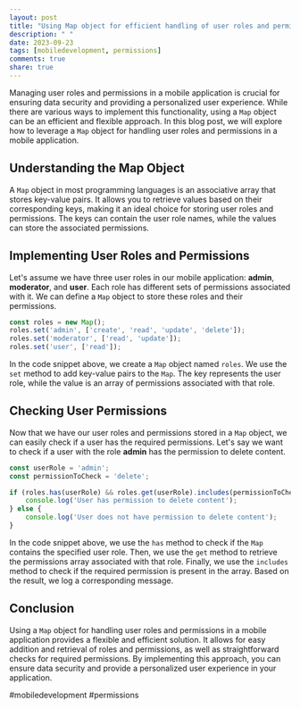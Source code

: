 ```yaml
---
layout: post
title: "Using Map object for efficient handling of user roles and permissions in a mobile application"
description: " "
date: 2023-09-23
tags: [mobiledevelopment, permissions]
comments: true
share: true
---
```


Managing user roles and permissions in a mobile application is crucial for ensuring data security and providing a personalized user experience. While there are various ways to implement this functionality, using a `Map` object can be an efficient and flexible approach. In this blog post, we will explore how to leverage a `Map` object for handling user roles and permissions in a mobile application.

## Understanding the Map Object

A `Map` object in most programming languages is an associative array that stores key-value pairs. It allows you to retrieve values based on their corresponding keys, making it an ideal choice for storing user roles and permissions. The keys can contain the user role names, while the values can store the associated permissions.

## Implementing User Roles and Permissions

Let's assume we have three user roles in our mobile application: **admin**, **moderator**, and **user**. Each role has different sets of permissions associated with it. We can define a `Map` object to store these roles and their permissions.

```javascript
const roles = new Map();
roles.set('admin', ['create', 'read', 'update', 'delete']);
roles.set('moderator', ['read', 'update']);
roles.set('user', ['read']);
```

In the code snippet above, we create a `Map` object named `roles`. We use the `set` method to add key-value pairs to the `Map`. The key represents the user role, while the value is an array of permissions associated with that role.

## Checking User Permissions

Now that we have our user roles and permissions stored in a `Map` object, we can easily check if a user has the required permissions. Let's say we want to check if a user with the role **admin** has the permission to delete content.

```javascript
const userRole = 'admin';
const permissionToCheck = 'delete';

if (roles.has(userRole) && roles.get(userRole).includes(permissionToCheck)) {
    console.log('User has permission to delete content');
} else {
    console.log('User does not have permission to delete content');
}
```

In the code snippet above, we use the `has` method to check if the `Map` contains the specified user role. Then, we use the `get` method to retrieve the permissions array associated with that role. Finally, we use the `includes` method to check if the required permission is present in the array. Based on the result, we log a corresponding message.

## Conclusion

Using a `Map` object for handling user roles and permissions in a mobile application provides a flexible and efficient solution. It allows for easy addition and retrieval of roles and permissions, as well as straightforward checks for required permissions. By implementing this approach, you can ensure data security and provide a personalized user experience in your application.

#mobiledevelopment #permissions